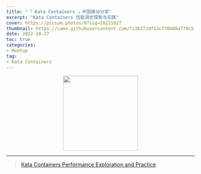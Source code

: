 ```yaml
---
title: "「 Kata Containers 」中国移动分享"
excerpt: "Kata Containers 性能调优探索与实践"
cover: https://picsum.photos/0?sig=20221027
thumbnail: https://camo.githubusercontent.com/fc2b272df13c770b08a779c5f96690946039c45998b1bb439eb193b3fcd829ab/68747470733a2f2f7777772e6f70656e737461636b2e6f72672f6173736574732f6b6174612f6b6174612d766572746963616c2d6f6e2d77686974652e706e67
date: 2022-10-27
toc: true
categories:
- Meetup
tag:
- Kata Containers
---
```


<div align=center><img width="200" style="border: 0px" src="https://katacontainers.io/static/logo-a1e2d09ad097b3fc8536cb77aa615c42.svg"></div>

------

> [Kata Containers Performance Exploration and Practice](/file/kata-containers-chinamobile.pdf)
